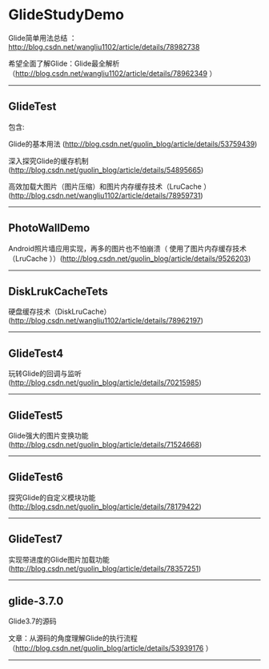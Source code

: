 # GlideStudyDemo


Glide简单用法总结 ：http://blog.csdn.net/wangliu1102/article/details/78982738

希望全面了解Glide：Glide最全解析 （http://blog.csdn.net/wangliu1102/article/details/78962349 ） 

------------------------------------------------------------------------------------------------------------------------

GlideTest
------------------------------------------------------------------------------------------------------------------------

包含: 

Glide的基本用法 (http://blog.csdn.net/guolin_blog/article/details/53759439)

深入探究Glide的缓存机制 (http://blog.csdn.net/guolin_blog/article/details/54895665)

高效加载大图片（图片压缩）和图片内存缓存技术（LruCache ）(http://blog.csdn.net/wangliu1102/article/details/78959731)

------------------------------------------------------------------------------------------------------------------------

PhotoWallDemo
------------------------------------------------------------------------------------------------------------------------
 Android照片墙应用实现，再多的图片也不怕崩溃（
使用了图片内存缓存技术（LruCache ））(http://blog.csdn.net/guolin_blog/article/details/9526203)

 
------------------------------------------------------------------------------------------------------------------------

DiskLrukCacheTets
------------------------------------------------------------------------------------------------------------------------
硬盘缓存技术（DiskLruCache）(http://blog.csdn.net/wangliu1102/article/details/78962197)

------------------------------------------------------------------------------------------------------------------------

GlideTest4
------------------------------------------------------------------------------------------------------------------------
玩转Glide的回调与监听(http://blog.csdn.net/guolin_blog/article/details/70215985)

------------------------------------------------------------------------------------------------------------------------

GlideTest5
------------------------------------------------------------------------------------------------------------------------
Glide强大的图片变换功能(http://blog.csdn.net/guolin_blog/article/details/71524668)

------------------------------------------------------------------------------------------------------------------------

GlideTest6
------------------------------------------------------------------------------------------------------------------------
探究Glide的自定义模块功能 (http://blog.csdn.net/guolin_blog/article/details/78179422)

------------------------------------------------------------------------------------------------------------------------

GlideTest7
------------------------------------------------------------------------------------------------------------------------
实现带进度的Glide图片加载功能(http://blog.csdn.net/guolin_blog/article/details/78357251)

------------------------------------------------------------------------------------------------------------------------


glide-3.7.0
------------------------------------------------------------------------------------------------------------------------
Glide3.7的源码

文章：从源码的角度理解Glide的执行流程 （http://blog.csdn.net/guolin_blog/article/details/53939176 ）

------------------------------------------------------------------------------------------------------------------------


